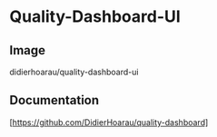 # Quality-Dashboard-UI

## Image

didierhoarau/quality-dashboard-ui

## Documentation

[https://github.com/DidierHoarau/quality-dashboard]
